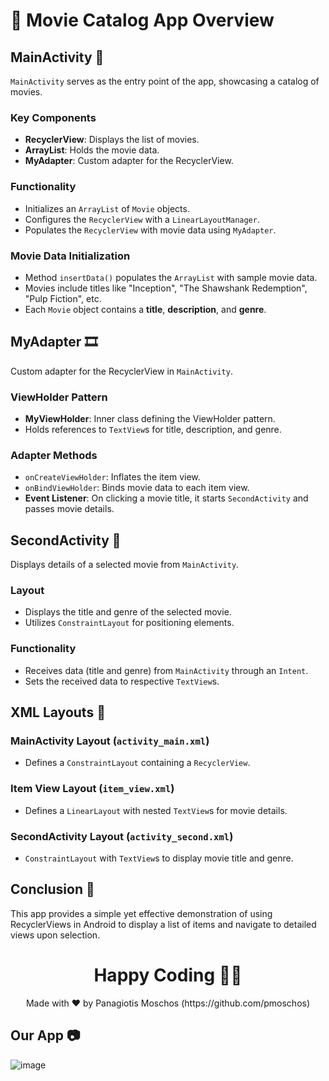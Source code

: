 # 🎥 Movie Catalog App Overview 

## MainActivity :memo:
`MainActivity` serves as the entry point of the app, showcasing a catalog of movies.

### Key Components
- **RecyclerView**: Displays the list of movies.
- **ArrayList<Movie>**: Holds the movie data.
- **MyAdapter**: Custom adapter for the RecyclerView.

### Functionality
- Initializes an `ArrayList` of `Movie` objects.
- Configures the `RecyclerView` with a `LinearLayoutManager`.
- Populates the `RecyclerView` with movie data using `MyAdapter`.

### Movie Data Initialization
- Method `insertData()` populates the `ArrayList` with sample movie data.
- Movies include titles like "Inception", "The Shawshank Redemption", "Pulp Fiction", etc.
- Each `Movie` object contains a **title**, **description**, and **genre**.

## MyAdapter :film_strip:
Custom adapter for the RecyclerView in `MainActivity`.

### ViewHolder Pattern
- **MyViewHolder**: Inner class defining the ViewHolder pattern.
- Holds references to `TextView`s for title, description, and genre.

### Adapter Methods
- `onCreateViewHolder`: Inflates the item view.
- `onBindViewHolder`: Binds movie data to each item view.
- **Event Listener**: On clicking a movie title, it starts `SecondActivity` and passes movie details.

## SecondActivity :memo:
Displays details of a selected movie from `MainActivity`.

### Layout
- Displays the title and genre of the selected movie.
- Utilizes `ConstraintLayout` for positioning elements.

### Functionality
- Receives data (title and genre) from `MainActivity` through an `Intent`.
- Sets the received data to respective `TextView`s.

## XML Layouts :bookmark_tabs:
### MainActivity Layout (`activity_main.xml`)
- Defines a `ConstraintLayout` containing a `RecyclerView`.

### Item View Layout (`item_view.xml`)
- Defines a `LinearLayout` with nested `TextView`s for movie details.

### SecondActivity Layout (`activity_second.xml`)
- `ConstraintLayout` with `TextView`s to display movie title and genre.

## Conclusion :checkered_flag:
This app provides a simple yet effective demonstration of using RecyclerViews in Android to display a list of items and navigate to detailed views upon selection.

<h1 align=center>Happy Coding 👨‍💻 </h1>

<p align="center">
  Made with ❤️ by Panagiotis Moschos (https://github.com/pmoschos)
</p>

## Our App 📷

![image](https://github.com/pmoschos/RecyclerViewApp01/assets/133533759/0748d848-c9f9-45a5-bf7e-038520a11130)

